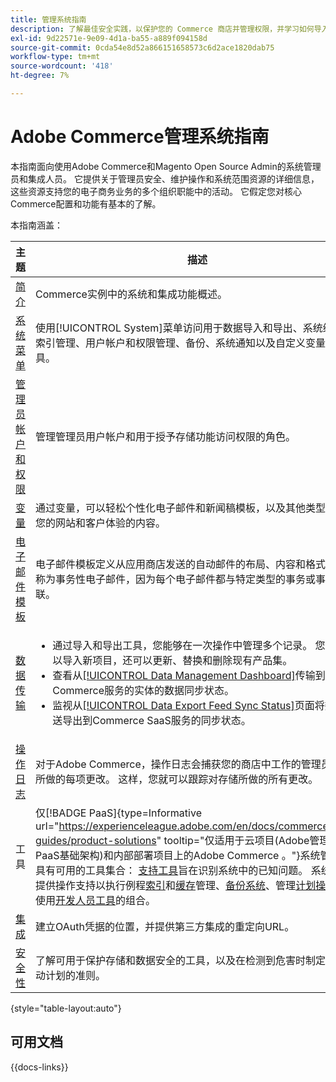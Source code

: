 ```yaml
---
title: 管理系统指南
description: 了解最佳安全实践，以保护您的 Commerce 商店并管理权限，并学习如何导入和导出数据、管理集成和扩展，并进行日常维护。
exl-id: 9d22571e-9e09-4d1a-ba55-a889f094158d
source-git-commit: 0cda54e8d52a866151658573c6d2ace1820dab75
workflow-type: tm+mt
source-wordcount: '418'
ht-degree: 7%

---
```


# Adobe Commerce管理系统指南

本指南面向使用Adobe Commerce和Magento Open Source Admin的系统管理员和集成人员。 它提供关于管理员安全、维护操作和系统范围资源的详细信息，这些资源支持您的电子商务业务的多个组织职能中的活动。 它假定您对核心Commerce配置和功能有基本的了解。

本指南涵盖：

| 主题 | 描述 |
| ------- | ----------- |
| [简介](introduction.md) | Commerce实例中的系统和集成功能概述。 |
| [系统菜单](system-menu.md) | 使用[!UICONTROL System]菜单访问用于数据导入和导出、系统缓存和索引管理、用户帐户和权限管理、备份、系统通知以及自定义变量的工具。 |
| [管理员帐户和权限](permissions.md) | 管理管理员用户帐户和用于授予存储功能访问权限的角色。 |
| [变量](variables-predefined.md) | 通过变量，可以轻松个性化电子邮件和新闻稿模板，以及其他类型的支持您的网站和客户体验的内容。 |
| [电子邮件模板](email-templates.md) | 电子邮件模板定义从应用商店发送的自动邮件的布局、内容和格式。 它们称为事务性电子邮件，因为每个电子邮件都与特定类型的事务或事件关联。 |
| [数据传输](data-transfer.md) | <ul><li>通过导入和导出工具，您能够在一次操作中管理多个记录。 您不仅可以导入新项目，还可以更新、替换和删除现有产品集。</li><li>查看从[[!UICONTROL Data Management Dashboard]](data-dashboard.md)传输到连接的Commerce服务的实体的数据同步状态。</li><li>监视从[[!UICONTROL Data Export Feed Sync Status]](data-feed-sync-status.md)页面将数据馈送导出到Commerce SaaS服务的同步状态。</li></ul> |
| [操作日志](action-log.md) | 对于Adobe Commerce，操作日志会捕获您的商店中工作的管理员用户所做的每项更改。 这样，您就可以跟踪对存储所做的所有更改。 |
| 工具 | 仅[!BADGE PaaS]{type=Informative url="https://experienceleague.adobe.com/en/docs/commerce/user-guides/product-solutions" tooltip="仅适用于云项目(Adobe管理的PaaS基础架构)和内部部署项目上的Adobe Commerce 。"}系统管理员具有可用的工具集合： [支持工具](support.md)旨在识别系统中的已知问题。 系统工具提供操作支持以执行例程[索引](index-management.md)和[缓存](cache-management.md)管理、[备份系统](backups.md)、管理[计划操作](data-scheduled-import-export.md)以及使用[开发人员工具](developer-tools.md)的组合。 |
| [集成](integrations.md) | 建立OAuth凭据的位置，并提供第三方集成的重定向URL。 |
| [安全性](security.md) | 了解可用于保护存储和数据安全的工具，以及在检测到危害时制定安全行动计划的准则。 |

{style="table-layout:auto"}

## 可用文档

{{docs-links}}
